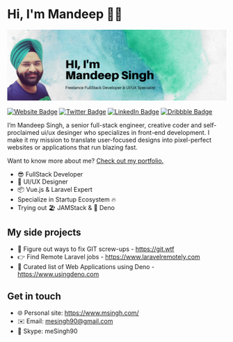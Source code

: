 # Hi, I'm Mandeep 👋🏼

<img src="https://raw.githubusercontent.com/meSingh/meSingh/master/gh-header-image.png" alt="banner that says Mandeep Singh - Full Stack Engineer specialized in End-to-End Product Development. Stack specialization in Vuejs, Nodejs, Laravel, Automation, UI/UX, JamStack & Deno">

[![Website Badge](https://img.shields.io/badge/Website-Personal-informational?style=flat&logo=starship&logoColor=white&color=1CA2F1)](https://www.msingh.com/)
[![Twitter Badge](https://img.shields.io/badge/Twitter-Profile-informational?style=flat&logo=twitter&logoColor=white&color=1CA2F1)](https://twitter.com/meSingh9)
[![LinkedIn Badge](https://img.shields.io/badge/LinkedIn-Profile-informational?style=flat&logo=linkedin&logoColor=white&color=0D76A8)](https://www.linkedin.com/in/meSingh9/)
[![Dribbble Badge](https://img.shields.io/badge/Dribbble-Profile-informational?style=flat&logo=dribbble&logoColor=white&color=ea4c89)](http://dribbble.com/mSingh)

I’m Mandeep Singh, a senior full-stack engineer, creative coder and self-proclaimed ui/ux desinger who specializes in front-end development. I make it my mission to translate user-focused designs into pixel-perfect websites or applications that run blazing fast.

Want to know more about me? [Check out my portfolio.](https://www.msingh.com)


- 😎 FullStack Developer
- 🎨 UI/UX Designer
- 📦 Vue.js & Laravel Expert
- Specialize in Startup Ecosystem 🔥
- Trying out 🏖 JAMStack & 🦕 Deno

## My side projects
- 💩 Figure out ways to fix GIT screw-ups - https://git.wtf
- 👉 Find Remote Laravel jobs - https://www.laravelremotely.com
- 🦕 Curated list of Web Applications using Deno - https://www.usingdeno.com

## Get in touch
- 🌐 Personal site: https://www.msingh.com/
- ✉️ Email: mesingh90@gmail.com
- 💬 Skype: meSingh90

